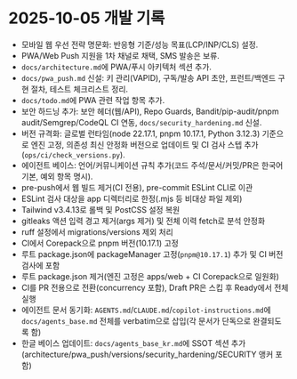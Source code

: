 # 2025-10-05 개발 기록

- 모바일 웹 우선 전략 명문화: 반응형 기준/성능 목표(LCP/INP/CLS) 설정.
- PWA/Web Push 지원을 1차 채널로 채택, SMS 발송은 보류.
- `docs/architecture.md`에 PWA/푸시 아키텍처 섹션 추가.
- `docs/pwa_push.md` 신설: 키 관리(VAPID), 구독/발송 API 초안, 프런트/백엔드 구현 절차, 테스트 체크리스트 정리.
- `docs/todo.md`에 PWA 관련 작업 항목 추가.
- 보안 하드닝 추가: 보안 헤더(웹/API), Repo Guards, Bandit/pip-audit/pnpm audit/Semgrep/CodeQL CI 연동, `docs/security_hardening.md` 신설.
- 버전 규격화: 글로벌 런타임(node 22.17.1, pnpm 10.17.1, Python 3.12.3) 기준으로 엔진 고정, 의존성 최신 안정화 버전으로 업데이트 및 CI 검사 스텝 추가(`ops/ci/check_versions.py`).
- 에이전트 베이스: 언어/커뮤니케이션 규칙 추가(코드 주석/문서/커밋/PR은 한국어 기본, 예외 항목 명시).
- pre-push에서 웹 빌드 제거(CI 전용), pre-commit ESLint CLI로 이관
- ESLint 검사 대상을 app 디렉터리로 한정(.mjs 등 비대상 파일 제외)
- Tailwind v3.4.13로 롤백 및 PostCSS 설정 복원
- gitleaks 액션 입력 경고 제거(args 제거) 및 전체 이력 fetch로 분석 안정화
- ruff 설정에서 migrations/versions 제외 처리
- CI에서 Corepack으로 pnpm 버전(10.17.1) 고정
- 루트 package.json에 packageManager 고정(`pnpm@10.17.1`) 추가 및 CI 버전 검사에 포함
- 루트 package.json 제거(엔진 고정은 apps/web + CI Corepack으로 일원화)
- CI를 PR 전용으로 전환(concurrency 포함), Draft PR은 스킵 후 Ready에서 전체 실행
- 에이전트 문서 동기화: `AGENTS.md`/`CLAUDE.md`/`copilot-instructions.md`에 `docs/agents_base.md` 전체를 verbatim으로 삽입(각 문서가 단독으로 완결되도록 함)
 - 한글 베이스 업데이트: `docs/agents_base_kr.md`에 SSOT 섹션 추가(architecture/pwa_push/versions/security_hardening/SECURITY 앵커 포함)
